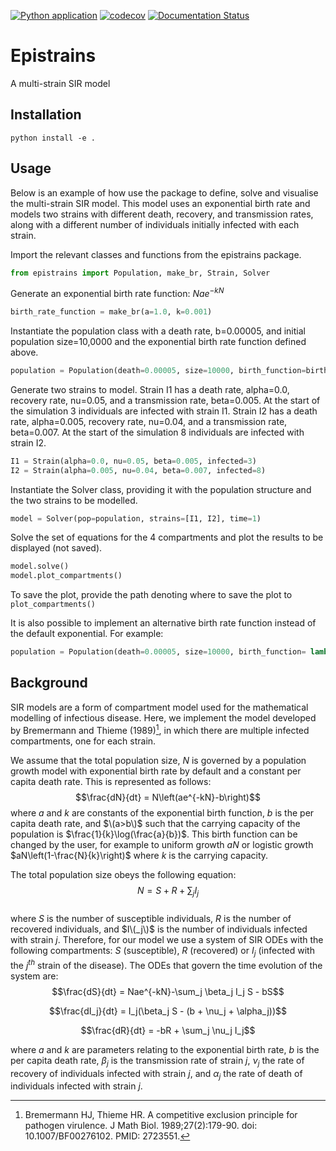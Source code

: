 [![Python application](https://github.com/SABS-R3-Epidemiology/epistrains/actions/workflows/python-app.yml/badge.svg)](https://github.com/SABS-R3-Epidemiology/epistrains/actions/workflows/python-app.yml)
[![codecov](https://codecov.io/gh/SABS-R3-Epidemiology/epistrains/branch/main/graph/badge.svg?token=UEYRNK9UE7)](https://codecov.io/gh/SABS-R3-Epidemiology/epistrains)
[![Documentation Status](https://readthedocs.org/projects/epistrains/badge/?version=latest)](https://epistrains.readthedocs.io/en/latest/?badge=latest)

# Epistrains

A multi-strain SIR model


## Installation

```
python install -e .
```

## Usage

Below is an example of how use the package to define, solve and visualise the multi-strain SIR model. This model uses an exponential birth rate and models two strains with different death, recovery, and transmission rates, along with a different number of individuals initially infected with each strain.

Import the relevant classes and functions from the epistrains package.
```python
from epistrains import Population, make_br, Strain, Solver
```
Generate an exponential birth rate function: $Nae^{-kN}$
``` python
birth_rate_function = make_br(a=1.0, k=0.001)
```
Instantiate the population class with a death rate, b=0.00005, and initial population size=10,0000 and the exponential birth rate function defined above.
``` python
population = Population(death=0.00005, size=10000, birth_function=birth_rate_function)
```
Generate two strains to model. Strain I1 has a death rate, alpha=0.0, recovery rate, nu=0.05, and a transmission rate, beta=0.005. At the start of the simulation 3 individuals are infected with strain I1. Strain I2 has a death rate, alpha=0.005, recovery rate, nu=0.04, and a transmission rate, beta=0.007. At the start of the simulation 8 individuals are infected with strain I2.
```python
I1 = Strain(alpha=0.0, nu=0.05, beta=0.005, infected=3)
I2 = Strain(alpha=0.005, nu=0.04, beta=0.007, infected=8)
```
Instantiate the Solver class, providing it with the population structure and the two strains to be modelled.
```python
model = Solver(pop=population, strains=[I1, I2], time=1)
```
Solve the set of equations for the 4 compartments and plot the results to be displayed (not saved).
```python
model.solve()
model.plot_compartments()
```
To save the plot, provide the path denoting where to save the plot to `plot_compartments()`

It is also possible to implement an alternative birth rate function instead of the default exponential. For example:
```python
population = Population(death=0.00005, size=10000, birth_function= lambda N: 0.0005*N)
```


## Background

SIR models are a form of compartment model used for the mathematical modelling of infectious disease. Here, we implement the model developed by Bremermann and Thieme (1989)[^1], in which there are multiple infected compartments, one for each strain.

We assume that the total population size, $N$ is governed by a population growth model with exponential birth rate by default and a constant per capita death rate. This is represented as follows:
$$\frac{dN}{dt} = N\left(ae^{-kN}-b\right)$$
where $a$ and $k$ are constants of the exponential birth function, $b$ is the per capita death rate, and $\(a>b\)$ such that the carrying capacity of the population is $\frac{1}{k}\log(\frac{a}{b})$. This birth function can be changed by the user, for example to uniform growth $aN$ or logistic growth $aN\left(1-\frac{N}{k}\right)$ where $k$ is the carrying capacity.  

The total population size obeys the following equation:
$$N = S + R + \sum_{j} I_j$$  
where $S$ is the number of susceptible individuals, $R$ is the number of recovered individuals, and $I\(_j\)$ is the number of individuals infected with strain $j$.
Therefore, for our model we use a system of SIR ODEs with the following compartments: $S$ (susceptible), $R$ (recovered) or $I_j$ (infected with the $j^{th}$ strain of the disease). The ODEs that govern the time evolution of the system are:  
$$\frac{dS}{dt} = Nae^{-kN}-\sum_j \beta_j I_j S - bS$$

$$\frac{dI_j}{dt} = I_j(\beta_j S - (b + \nu_j + \alpha_j))$$

$$\frac{dR}{dt} = -bR + \sum_j \nu_j I_j$$

where $a$ and $k$ are parameters relating to the exponential birth rate, $b$ is the per capita death rate, $\beta_j$ is the transmission rate of strain $j$, $\nu_j$ the rate of recovery of individuals infected with strain $j$, and $\alpha_j$ the rate of death of individuals infected with strain $j$.


[^1]: Bremermann HJ, Thieme HR. A competitive exclusion principle for pathogen virulence. J Math Biol. 1989;27(2):179-90. doi: 10.1007/BF00276102. PMID: 2723551.
